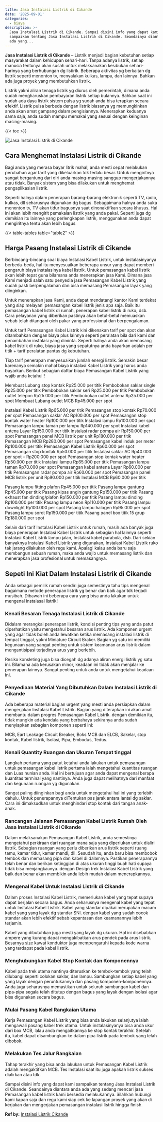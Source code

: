 ```yaml
---
title: Jasa Instalasi Listrik di Cikande
date: '2025-09-01'
categories:
  - biaya
description: >-
  Jasa Instalasi Listrik di Cikande. Sampai disini info yang dapat kami
  sampaikan tentang Jasa Instalasi Listrik di Cikande. Seandainya diantara anda
  ada yang...
---
```


**Jasa Instalasi Listrik di Cikande** – Listrik menjadi bagian kebutuhan setiap masyarakat dalam kehidupan sehari-hari. Tanpa adanya listrik, setiap manusia tentunya akan susah untuk melaksanakan kesibukan sehari-harinya yang berhubungan dg listirik. Beberapa aktivitas yg berkaitan dg listrik seperti menonton tv, menyalakan kulkas, lampu, dan lainnya. Bahkan ada juga proyek yang membutuhkan listrik.

Listrik yakni aliran tenaga listrik yg diurus oleh pemerintah, dimana anda sudah mengharuskan pembayaran listrik setiap bulannya. Bahkan saat ini sudah ada daya listrik sistem pulsa yg sudah anda bisa terapkan secara efektif. Listrik pulsa berbeda dengan listrik biasanya yg memungkinkan anda akan amat gampang dalam pengisiannya. Menerapkan keduanya sama saja, anda sudah mampu memakai yang sesuai dengan keinginan masing-masing.

{{< toc >}}

![Jasa Instalasi Listrik di Cikande](/images/instalasi-listrik-murah38.png)

## Cara Menghemat Instalasi Listrik di Cikande

Bagi anda yang merasa bayar litrik mahal, anda mesti cepat melakukan perubahan agar tarif yang dikeluarkan tdk terlalu besar. Untuk mengiritnya sangat bergantung dari diri anda masing-masing sanggup mengerjakannya atau tidak. Banyak sistem yang bisa dilakukan untuk menghemat pengaplikasian listrik.

Seperti halnya dalam penerapan barang-barang elektronik seperti TV, radio, kulkas, dll seharusnya digunakan dg bagus. Sebagaimana halnya anda suka menonton tv, TV akan tidur bagusnya saat dinonaktifkan secara khusus. Hal ini akan lebih mengirit pemakaian listrik yang anda pakai. Seperti juga dg demikian itu lainnya yang perlengkapan listrik, menggunakan anda dapat mengiritnya tentu akan lebih bagus.

{{< table-tables table="table2" >}}

## Harga Pasang Instalasi Listrik di Cikande

Berbincang-bincang soal biaya Instalasi Kabel Listrik, untuk instalasinyanya berbeda-beda, hal itu menyesuaikan beberapa unsur yang dapat memberi pengaruh biaya instalasinya kabel listrik. Untuk pemasangan kabel listrik akan lebih tepat guna bilamana anda menerapkan jasa Kami. Dimana jasa Kami menjadi salah satu penyedia jasa Pemasangan Kabel Listrik yang sudah pasti berpengalaman dan bisa memasang Pemasangan layak yang diinginkan.

Untuk menerapkan jasa Kami, anda dapat mendatangi kantor Kami terdekat yang siap melayani pemasangan kabel listrik jenis apa saja. Baik itu pemasangan kabel listrik di rumah, penerapan kabel listrik di ruko, dsb. Cara pelayanan yang diberikan pastinya akan betul-betul memuaskan sebab telah ditangani oleh pakar yang professional dan berpengalaman.

Untuk tarif Pemasangan Kabel Listrik kini dikenakan tarif per spot dan akan ditambahkan dengan biaya plus lainnya seperti peralatan bila dari kami dan penambahan instalasi yang diminta. Seperti halnya anda akan memasang kabel listrik di ruko, biaya jasa yang sepatutnya anda bayarkan adalah per titik + tarif peralatan pantas dg kebutuhan.

Tiap tarif penerapan menyesuaikan jumlah energi listrik. Semakin besar karenanya semakin mahal biaya instalasi Kabel Listrik yang harus anda bayarkan. Berikut sebagian daftar biaya Pemasangan Kabel Listrik yang wajib anda ketahui !

Membuat Lubang stop kontak Rp25.000 per titik Pembobokan saklar single Rp25.000 per titik Pembobokan saklar seri Rp25.000 per titik Pembobokan outlet telepon Rp25.000 per titik Pembobokan outlet antena Rp25.000 per spot Membuat Lubang outlet MCB Rp45.000 per spot

Instalasi Kabel Listrik Rp65.000 per titik Pemasangan stop kontak Rp70.000 per spot Pemasangan saklar AC Rp100.000 per spot Pemasangan stop kontak water heater Rp100.000 per titik Instalasi lampu Rp100.000 per spot Pemasangan lampu taman per lampu Rp140.000 per spot Instalasi kabel antena Layar Rp150.000 per titik Instalasi radar pompa air Rp150.000 per spot Pemasangan panel MCB listrik per unit Rp180.000 per titik Pemasangan MCB Rp280.000 per spot Pemasangan kabel induk per meter Rp100.000 per titik Pemasangan Kabel Listrik Rp60.000 per spot Pemasangan stop kontak Rp50.000 per titik Instalasi saklar AC Rp40.000 per spot – Rp200.000 per spot Pemasangan stop kontak water heater Rp50.000 per titik Instalasi lampu Rp65.000 per titik Pemasangan lampu taman Rp70.000 per spot Pemasangan kabel antena Layar Rp60.000 per titik Pemasangan radar pompa air Rp60.000 per spot Pemasangan panel MCB listrik per unit Rp90.000 per titik Instalasi MCB Rp60.000 per titik

Pasang lampu fitting plafon Rp45.000 per titik Pasang lampu gantung Rp45.000 per titik Pasang kipas angin gantung Rp150.000 per titik Pasang exhaust fan dinding/plafon Rp150.000 per titik Pasang lampu dinding Rp100.000 per titik Pasang lampu neon Rp110.000 per titik Pasang lampu downlight Rp100.000 per spot Pasang lampu halogen Rp95.000 per spot Pasang lampu sorot Rp150.000 per titik Pasang panel box titik 15 grup Rp180.000 per spot

Selain dari tarif Instalasi Kabel Listrik untuk rumah, masih ada banyak juga biaya penerapan Instalasi Kabel Listrik untuk sebagian hal lainnya seperti Instalasi Kabel Listrik lampu jalan, Instalasi kabel parabola, dsb. Dari sekian banyaknya Instalasi Kabel Listrik yang digunakan, Instalasi Kabel Listrik ruko tak jarang dilakukan oleh regu kami. Apalagi kalau anda baru saja membangun sebuah rumah, maka anda wajib untuk memasang listrik dan menerapkan jasa profesional untuk memasangnya.

## Sepeti Ini Kiat Dalam Instalasi Listrik di Cikande


Anda sebagai pemilik rumah sendiri juga semestinya tahu tips mengenal bagaimana metode penerapan listrik yg benar dan baik agar tdk terjadi musibah. Dibawah ini beberapa cara yang bisa anda lakukan untuk mengenal instalasai listrik!

### Kenali Besaran Tenaga Instalasi Listrik di Cikande

Didalam merangkai penerapan listrik, kondisi penting tips yang anda patut diperhatikan yaitu mengetahui besaran arus listrik. Ada komponen urgent yang agar tidak boleh anda lewatkan ketika memasang instalasi listrik di tempat tinggal, yakni Miniature Circuit Braker. Bagian yg satu ini memiliki kegunaan yang sangat penting untuk sistem keamanan arus listrik dalam mengantisipasi terjadinya arus yang berlebih.

Resiko konsleting juga bisa dicegah dg adanya aliran energi listrik yg satu ini. Bilamana ada kerusakan minor, keadaan ini tidak akan menjalar ke penerapan lainnya. Sangat penting untuk anda untuk mengetahui keadaan ini.

### Penyediaan Material Yang Dibutuhkan Dalam Instalasi Listrik di Cikande

Ada beberapa material bagian urgent yang mesti anda persiapkan dalam mengerjakan Instalasi Kabel Listrik. Bagian yang diterapkan ini akan amat membantu dalam progres Pemasangan Kabel Listrik. dengan demikian itu, tidak mungkin ada kendala yang berbahaya sekiranya anda sudah menyiapkan sebagian komponen seperti ini:

MCB, Eart Leakage Circuit Breaker, Boks MCB dan ELCB, Sakelar, stop kontak, Kabel listrik, Isolasi, Pipa, Embodus, Tedus.

### Kenali Quantity Ruangan dan Ukuran Tempat tinggal

Langkah pertama yang patut ketahui anda lakukan untuk pemasangan untuk pemasangan kabel listrik pertama ialah mengetahui kuantitas ruangan dan Luas hunian anda. Hal ini bertujuan agar anda dapat mengenal berapa kuantitas terminal yang nantinya. Anda juga dapat melihatnya dari manfaat dan kegunaan ruangan yg digunakan.

Sangat paling diinginkan bagi anda untuk mengetahui hal ini yang terlebih dahulu. Untuk penerapannya diTentukan pas jarak antara lantai dg saklar. Cara ini dimaksudkan untuk menghindari stop kontak dari tangan anak-anak.

### Rancangan Jalanan Pemasangan Kabel Listrik Rumah Oleh Jasa Instalasi Listrik di Cikande

Dalam melaksanakan Pemasangan Kabel Listrik, anda semestinya mengetahui perkiraan dari ruangan mana saja yang diperlukan untuk dialiri listrik. Sebagian ruangan yang perlu diberikan arus listrik seperti ruang tamu, kamar tidur, kamar mandi, dll. Sesudah itu, anda baru bisa membobok tembok dan memasang pipa dan kabel di dalamnya. Pastikan penerapannya telah benar dan berikan ketinggian di atas ukuran tinggi buah hati supaya tidak bisa menjangkaunya. dengan Design trek Instalasi Kabel Listrik yang baik dan benar akan membikin anda lebih mudah dalam menerapkannya.

### Mengenal Kabel Untuk Instalasi Listrik di Cikande

Dalam proses Instalasi Kabel Listrik, memerlukan kabel yang tepat supaya dapat berjalan secara bagus. Anda seharusnya mengenal kabel yang tepat untuk Instalasi Kabel Listrik. Kabel yang standar dipakai merupakan macam kabel yang yang layak dg standar SNI. dengan kabel yang sudah cocok standar akan lebih efektif sebab kepantasan dan keamanannya lebih terjamin.

Kabel yang dibutuhkan juga mesti yang layak dg ukuran. Hal ini disebabkan ampere yang kurang dapat mengakibatkan arus pendek pada arus listrik. Besarnya size kawat konduktor juga mempengaruhi kepada kode warna yang terdapat pada kabel listrik.

### Menghubungkan Kabel Stop Kontak dan Komponennya

Kabel pada trek utama nantinya diteruskan ke tembok-tembok yang telah dilubangi seperti colokan saklar, dan lampu. Sambungkan setiap kabel yang yang layak dengan peruntukannya dan pasang komponen-komponennya. Anda juga seharusnya memastikan untuk seluruh sambungan kabel dan pipa-pipa segala telah ditutup dengan bagus yang layak dengan isolasi agar bisa digunakan secara bagus.

### Mulai Pasang Kabel Rangkaian Utama

Kerja Pemasangan Kabel Listrik yang bisa anda lakukan selanjutya ialah mengawali pasang kabel trek utama. Untuk instalasinyanya bisa anda ukur dari box MCB, lalau anda mengaitkannya ke stop kontak terakhir. Setelah itu, kabel dapat disambungkan ke dalam pipa listrik pada tembok yang telah dibobok.

### Melakukan Tes Jalur Rangkaian

Tahap terakhir yang bisa anda lakukan untuk Pemasangan Kabel Listrik adalah mengaktifkan MCB. Tes Instalasi saat itu juga apakah listrik sukses dialirkan atau tdk.

Sampai disini info yang dapat kami sampaikan tentang Jasa Instalasi Listrik di Cikande. Seandainya diantara anda ada yang sedang mencari jasa Pemasangan kabel listrik kami bersedia melakukannya. Silahkan hubungi kami kapan saja dan regu kami siap cek ke lapangan proyek yang akan di kerjakan dan mengerjakan pemasangan instalasi listrik hingga finish.

**Ref by:** [Instalasi Listrik Cikande](https://id.wikipedia.org/wiki/Instalasi)
